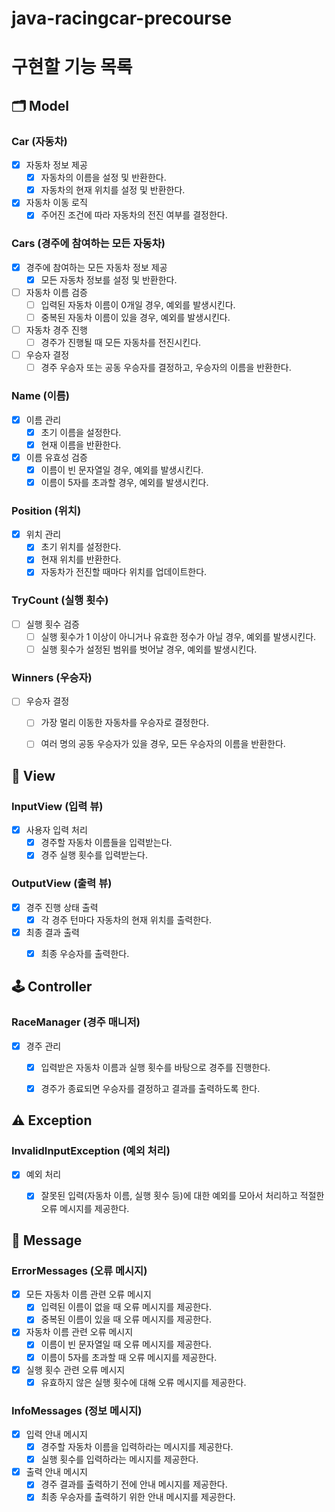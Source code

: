 # java-racingcar-precourse


# 구현할 기능 목록


## 🗂️ Model

### Car (자동차)
- [x] 자동차 정보 제공
    - [x] 자동차의 이름을 설정 및 반환한다.
    - [x] 자동차의 현재 위치를 설정 및 반환한다.
- [x] 자동차 이동 로직
    - [x] 주어진 조건에 따라 자동차의 전진 여부를 결정한다.

### Cars (경주에 참여하는 모든 자동차)
- [x] 경주에 참여하는 모든 자동차 정보 제공
    - [x] 모든 자동차 정보를 설정 및 반환한다.
- [ ] 자동차 이름 검증
    - [ ] 입력된 자동차 이름이 0개일 경우, 예외를 발생시킨다.
    - [ ] 중복된 자동차 이름이 있을 경우, 예외를 발생시킨다.
- [ ] 자동차 경주 진행
    - [ ] 경주가 진행될 때 모든 자동차를 전진시킨다.
- [ ] 우승자 결정
    - [ ] 경주 우승자 또는 공동 우승자를 결정하고, 우승자의 이름을 반환한다.

### Name (이름)
- [x] 이름 관리
    - [x] 초기 이름을 설정한다.
    - [x] 현재 이름을 반환한다.
- [x] 이름 유효성 검증
    - [x] 이름이 빈 문자열일 경우, 예외를 발생시킨다.
    - [x] 이름이 5자를 초과할 경우, 예외를 발생시킨다.

### Position (위치)
- [x] 위치 관리
    - [x] 초기 위치를 설정한다.
    - [x] 현재 위치를 반환한다.
    - [x] 자동차가 전진할 때마다 위치를 업데이트한다.

### TryCount (실행 횟수)
- [ ] 실행 횟수 검증
    - [ ] 실행 횟수가 1 이상이 아니거나 유효한 정수가 아닐 경우, 예외를 발생시킨다.
    - [ ] 실행 횟수가 설정된 범위를 벗어날 경우, 예외를 발생시킨다.

### Winners (우승자)
- [ ] 우승자 결정
    - [ ] 가장 멀리 이동한 자동차를 우승자로 결정한다.
    - [ ] 여러 명의 공동 우승자가 있을 경우, 모든 우승자의 이름을 반환한다.


## 👀 View

### InputView (입력 뷰)
- [x] 사용자 입력 처리
    - [x] 경주할 자동차 이름들을 입력받는다.
    - [x] 경주 실행 횟수를 입력받는다.

### OutputView (출력 뷰)
- [x] 경주 진행 상태 출력
    - [x] 각 경주 턴마다 자동차의 현재 위치를 출력한다.
- [x] 최종 결과 출력
    - [x] 최종 우승자를 출력한다.


## 🕹️ Controller

### RaceManager (경주 매니저)
- [x] 경주 관리
    - [x] 입력받은 자동차 이름과 실행 횟수를 바탕으로 경주를 진행한다.
    - [x] 경주가 종료되면 우승자를 결정하고 결과를 출력하도록 한다.


## ⚠️ Exception

### InvalidInputException (예외 처리)
- [x] 예외 처리
    - [x] 잘못된 입력(자동차 이름, 실행 횟수 등)에 대한 예외를 모아서 처리하고 적절한 오류 메시지를 제공한다.


## 💬 Message

### ErrorMessages (오류 메시지)
- [x] 모든 자동차 이름 관련 오류 메시지
    - [x] 입력된 이름이 없을 때 오류 메시지를 제공한다.
    - [x] 중복된 이름이 있을 때 오류 메시지를 제공한다.
- [x] 자동차 이름 관련 오류 메시지
    - [x] 이름이 빈 문자열일 때 오류 메시지를 제공한다.
    - [x] 이름이 5자를 초과할 때 오류 메시지를 제공한다.
- [x] 실행 횟수 관련 오류 메시지
    - [x] 유효하지 않은 실행 횟수에 대해 오류 메시지를 제공한다.

### InfoMessages (정보 메시지)
- [x] 입력 안내 메시지
    - [x] 경주할 자동차 이름을 입력하라는 메시지를 제공한다.
    - [x] 실행 횟수를 입력하라는 메시지를 제공한다.
- [x] 출력 안내 메시지
    - [x] 경주 결과를 출력하기 전에 안내 메시지를 제공한다.
    - [x] 최종 우승자를 출력하기 위한 안내 메시지를 제공한다.

